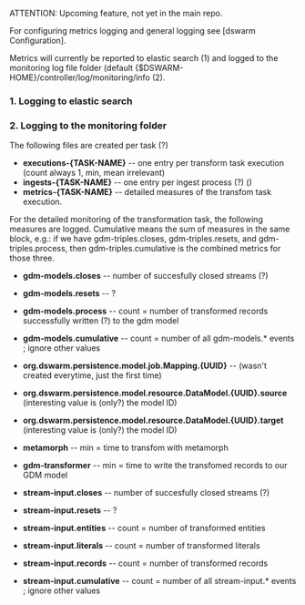 ATTENTION: Upcoming feature, not yet in the main repo.

For configuring metrics logging and general logging see [dswarm Configuration].

Metrics will currently be reported to elastic search (1) and logged to the monitoring log file folder (default {$DSWARM-HOME}/controller/log/monitoring/info (2).

### 1. Logging to elastic search

### 2. Logging to the monitoring folder
The following files are created per task (?)
* **executions-{TASK-NAME}** -- one entry per transform task execution (count always 1, min, mean irrelevant)
* **ingests-{TASK-NAME}** -- one entry per ingest process (?) ()
* **metrics-{TASK-NAME}** -- detailed measures of the transfom task execution.

For the detailed monitoring of the transformation task, the following measures are logged. Cumulative means the sum of measures in the same block, e.g.: if we have gdm-triples.closes, gdm-triples.resets, and gdm-triples.process, then gdm-triples.cumulative is the combined metrics for those three.

* **gdm-models.closes** -- number of succesfully closed streams (?)
* **gdm-models.resets** -- ?
* **gdm-models.process** -- count = number of transformed records successfully written (?) to the gdm model
* **gdm-models.cumulative** -- count = number of all gdm-models.* events ; ignore other values

* **org.dswarm.persistence.model.job.Mapping.{UUID}** -- (wasn't created everytime, just the first time)
* **org.dswarm.persistence.model.resource.DataModel.{UUID}.source** (interesting value is (only?) the model ID)
* **org.dswarm.persistence.model.resource.DataModel.{UUID}.target** (interesting value is (only?) the model ID)

* **metamorph** -- min = time to transfom with metamorph
* **gdm-transformer** -- min = time to write the transfomed records to our GDM model

* **stream-input.closes** -- number of succesfully closed streams (?)
* **stream-input.resets** -- ?
* **stream-input.entities** -- count = number of transformed entities
* **stream-input.literals** -- count = number of transformed literals
* **stream-input.records** -- count = number of transformed records
* **stream-input.cumulative** -- count = number of all stream-input.* events ; ignore other values